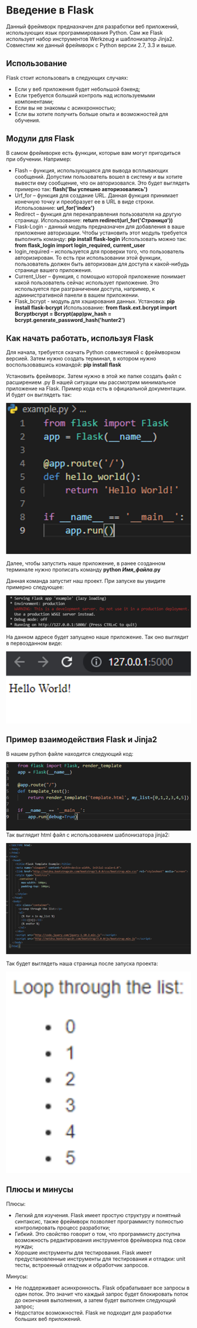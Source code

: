 # **Введение в Flask**

Данный фреймворк предназначен для разработки веб приложений, использующих язык программирования Python. Сам же Flask использует набор инструментов Werkzeug и шаблонизатор Jinja2. Совместим же данный фреймворк с Python версии 2.7, 3.3 и выше.

## **Использование**

Flask стоит использовать в следующих случаях:

- Если у веб приложения будет небольшой бэкенд;
- Если требуется больший контроль над используемыми компонентами;
- Если вы не знакомы с асинхронностью;
- Если вы хотите получить больше опыта и возможностей для обучения.

## **Модули для Flask**

В самом фреймворке есть функции, которые вам могут пригодиться при обучении. Например:

- Flash – функция, использующаяся для вывода всплывающих
сообщений. Допустим пользователь вошел в систему и вы хотите вывести ему сообщение, что он авторизовался. Это будет выглядеть примерно так: **flash('Вы успешно авторизовались')**
- Urf_for – функция для создание URL. Данная функция принимает конечную точку и преобразует ее в URL в виде строки. Использование: **url_for('index')**
- Redirect – функция для перенаправления пользователя на другую страницу. Использование: **return redirect(url_for('*Страница*'))**
- Flask-Login - данный модуль предназначен для добавления в ваше приложение авторизации. Чтобы установить этот модуль требуется выполнить команду: **pip install flask-login** Использовать можно так: **from flask_login import login_required, current_user**
- login_required – используется для проверки того, что
пользователь авторизирован. То есть при использовании этой функции, пользователь должен
быть авторизован для доступа к какой-нибудь странице вашего приложения.
- Current_User – функция, с помощью которой приложение понимает какой пользователь сейчас использует приложение. Это используется при разграничении доступа, например, к административной панели в вашем приложении.
- Flask_bcrypt - модуль для хэширования данных. Установка: **pip install flask-bcrypt** Использование: **from flask.ext.bcrypt import Bcryptbcrypt = Bcrypt(app)pw_hash = bcrypt.generate_password_hash('hunter2')**

## **Как начать работать, используя Flask**

Для начала, требуется скачать Python совместимой с фреймворком версией. Затем нужно создать терминал, в котором нужно воспользовавшись командой: **pip install flask**

Установить фреймворк.
Затем нужно в этой же папке создать файл с расширением .py
В нашей ситуации мы рассмотрим минимальное приложение на Flask.
Пример кода есть в официальной документации. И будет он выглядеть так:

![Рисунок 1](1.png)

Далее, чтобы запустить наше приложение, в ранее созданном терминале нужно прописать команду **python *Имя_файла*.py**

Данная команда запустит наш проект. При запуске вы увидите примерно следующее:

![Рисунок 2](2.png)

На данном адресе будет запущено наше приложение. Так оно выглядит в первозданном виде:

![Рисунок 3](3.png)

## **Пример взаимодействия Flask и Jinja2**

В нашем python файле находится следующий код:

![Рисунок 4](4.png)
Так выглядит html файл с использованием шаблонизатора jinja2:

![Рисунок 5](5.png)

Так будет выглядеть наша страница после запуска проекта:

![Рисунок 6](6.png)

## **Плюсы и минусы**

Плюсы:

- Легкий для изучения. Flask имеет простую структуру и понятный синтаксис, также фреймворк позволяет программисту полностью
контролировать процесс разработки;
- Гибкий. Это свойство говорит о том, что программисту доступна возможность редактирования инструментов фреймворка под свои нужды;
- Хорошие инструменты для тестирования. Flask имеет
предустановленные инструменты для тестирования и отладки: unit тесты,
встроенный отладчик и обработчик запросов.

Минусы:

- Не поддерживает асинхронность. Flask обрабатывает все запросы в один поток. Это значит что каждый запрос будет блокировать поток до
окончания выполнения, а затем будет выполнен следующий запрос;
- Недостаток возможностей. Flask не подходит для разработки больших веб приложений.